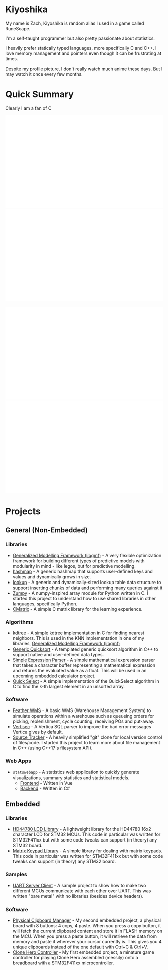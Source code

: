 # Kiyoshika
My name is Zach, Kiyoshika is random alias I used in a game called RuneScape.

I'm a self-taught programmer but also pretty passionate about statistics.

I heavily prefer statically typed languages, more specifically C and C++. I love memory management and pointers even though it can be frustrating at times.

Despite my profile picture, I don't really watch much anime these days. But I may watch it once every few months.

# Quick Summary
Clearly I am a fan of C

![](https://raw.githubusercontent.com/kiyoshika/github-stats/master/generated/languages.svg#gh-dark-mode-only)
![](https://raw.githubusercontent.com/kiyoshika/github-stats/master/generated/languages.svg#gh-light-mode-only)

![](https://raw.githubusercontent.com/kiyoshika/github-stats/master/generated/overview.svg#gh-dark-mode-only)
![](https://raw.githubusercontent.com/kiyoshika/github-stats/master/generated/overview.svg#gh-light-mode-only)

# Projects
## General (Non-Embedded)

### Libraries
* [Generalized Modelling Framework (libgmf)](https://github.com/Kiyoshika/generalized-modelling-framework) - A very flexible optimization framework for building different types of predictive models with modularity in mind - like legos, but for predictive modelling.
* [hashmap](https://github.com/Kiyoshika/hashmap) - A generic hashmap that supports user-defined keys and values and dynamically grows in size.
* [lookup](https://github.com/Kiyoshika/lookup) - A generic and dynamically-sized lookup table data structure to support inserting chunks of data and performing many queries against it
* [Zumpy](https://github.com/Kiyoshika/Zumpy) - A numpy-inspired array module for Python written in C. I started this project to understand how to use shared libraries in other languages, specifically Python.
* [CMatrix](https://github.com/Kiyoshika/CMatrix) - A simple C matrix library for the learning experience.

### Algorithms
* [kdtree](https://github.com/Kiyoshika/kdtree) - A simple kdtree implementation in C for finding nearest neighbors. This is used in the KNN implementation in one of my libraries, [Generalized Modelling Framework (libgmf)](https://github.com/Kiyoshika/generalized-modelling-framework)
* [Generic Quicksort](https://github.com/Kiyoshika/Generic-Quicksort) - A templated generic quicksort algorithm in C++ to support native and user-defined data types.
* [Simple Expression Parser](https://github.com/Kiyoshika/Simple-Expression-Parser) - A simple mathematical expression parser that takes a character buffer representing a mathematical expression and returns the evaluated value as a float. This will be used in an upcoming embedded calculator project.
* [Quick Select](https://github.com/Kiyoshika/QuickSelect) - A simple implementation of the QuickSelect algorithm in C to find the k-th largest element in an unsorted array.

### Software
* [Feather WMS](https://github.com/Kiyoshika/feather-wms) - A basic WMS (Warehouse Management System) to simulate operations within a warehouse such as queueing orders for picking, replenishment, cycle counting, receiving POs and put-away.
* [Vertisec](https://github.com/Kiyoshika/Vertisec) - A Vertica SQL parser to improve the bad error messages Vertica gives by default.
* [Source Tracker](https://github.com/Kiyoshika/Source-Tracker) - A heavily simplified "git" clone for local version control of files/code. I started this project to learn more about file management in C++ (using C++17's filesystem API).

### Web Apps
* `statswebapp` - A statistics web application to quickly generate visualizations, summary statistics and statistical models.
  * [Frontend](https://github.com/Kiyoshika/statswebapp-ui) - Written in Vue
  * [Backend](https://github.com/Kiyoshika/statswebapp-api) - Written in C#

## Embedded
### Libraries
* [HD44780 LCD Library](https://github.com/Kiyoshika/HD44780-STM32) - A lightweight library for the HD44780 16x2 character LCD for STM32 MCUs. This code in particular was written for STM32F411xx but with some code tweaks can support (in theory) any STM32 board.
* [Matrix Keypad Library](https://github.com/Kiyoshika/MatrixKeypad-STM32) - A simple library for dealing with matrix keypads. This code in particular was written for STM32F411xx but with some code tweaks can support (in theory) any STM32 board.
### Samples
* [UART Server Client](https://github.com/Kiyoshika/UART-Server-Client) - A sample project to show how to make two different MCUs communicate with each other over UART. This was written "bare metal" with no libraries (besides device headers).
### Software
* [Physical Clipboard Manager](https://github.com/Kiyoshika/Physical-Clipboard-Manager) - My second embedded project, a physical board with 8 buttons: 4 copy, 4 paste. When you press a copy button, it will fetch the current clipboard content and store it in FLASH memory on the MCU. When you press a paste button, it will retrieve the data from memory and paste it wherever your cursor currently is. This gives you 4 unique clipboards instead of the one default with Ctrl+C & Ctrl+V.
* [Clone Hero Controller](https://github.com/Kiyoshika/CloneHeroController) - My first embedded project, a minature game controller for playing Clone Hero assembled (messily) onto a breadboard with a STM32F411xx microcontroller.

